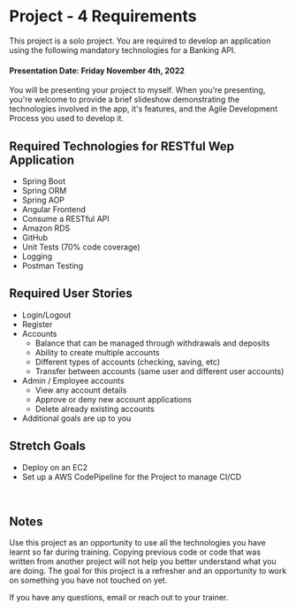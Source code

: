 # Project - 4 Requirements

This project is a solo project. You are required to develop an application using the following mandatory technologies for a Banking API.

#### Presentation Date: Friday November 4th, 2022
You will be presenting your project to myself.
When you're presenting, you're welcome to provide a brief slideshow demonstrating the technologies involved in the app, it's features, and the Agile Development Process you used to develop it.

## Required Technologies for RESTful Wep Application
- Spring Boot
- Spring ORM
- Spring AOP
- Angular Frontend
- Consume a RESTful API
- Amazon RDS
- GitHub 
- Unit Tests (70% code coverage)
- Logging
- Postman Testing 

## Required User Stories
- Login/Logout
- Register
- Accounts
  - Balance that can be managed through withdrawals and deposits
  - Ability to create multiple accounts
  - Different types of accounts (checking, saving, etc)
  - Transfer between accounts (same user and different user accounts)
- Admin / Employee accounts
  - View any account details
  - Approve or deny new account applications
  - Delete already existing accounts
- Additional goals are up to you

## Stretch Goals
- Deploy on an EC2
- Set up a AWS CodePipeline for the Project to manage CI/CD

<br>

## Notes

Use this project as an opportunity to use all the technologies you have learnt so far during training. Copying previous code or code that was written from another project will not help you better understand what you are doing. The goal for this project is a refresher and an opportunity to work on something you have not touched on yet.

If you have any questions, email or reach out to your trainer.


